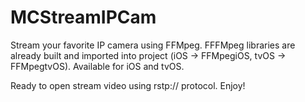 # MCStreamIPCam
Stream your favorite IP camera using FFMpeg. 
FFFMpeg libraries are already built and imported into project (iOS -> FFMpegiOS, tvOS -> FFMpegtvOS).
Available for iOS and tvOS.

Ready to open stream video using rstp:// protocol.
Enjoy!
